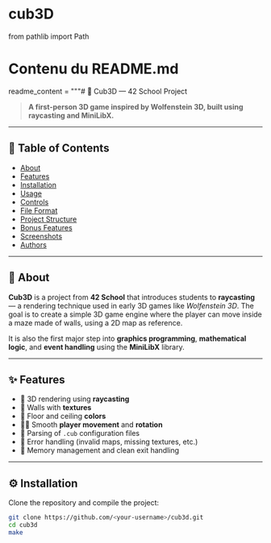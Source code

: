 # cub3D

from pathlib import Path

# Contenu du README.md
readme_content = """# 🧊 Cub3D — 42 School Project

> **A first-person 3D game inspired by Wolfenstein 3D, built using raycasting and MiniLibX.**

---

## 📖 Table of Contents
- [About](#-about)
- [Features](#-features)
- [Installation](#️-installation)
- [Usage](#-usage)
- [Controls](#-controls)
- [File Format](#️-file-format)
- [Project Structure](#-project-structure)
- [Bonus Features](#-bonus-features)
- [Screenshots](#-screenshots)
- [Authors](#-authors)

---

## 🧠 About

**Cub3D** is a project from **42 School** that introduces students to **raycasting** — a rendering technique used in early 3D games like *Wolfenstein 3D*.
The goal is to create a simple 3D game engine where the player can move inside a maze made of walls, using a 2D map as reference.

It is also the first major step into **graphics programming**, **mathematical logic**, and **event handling** using the **MiniLibX** library.

---

## ✨ Features

- 🧭 3D rendering using **raycasting**
- 🧱 Walls with **textures**
- 🌈 Floor and ceiling **colors**
- 🚶‍♂️ Smooth **player movement** and **rotation**
- 📁 Parsing of `.cub` configuration files
- 🧩 Error handling (invalid maps, missing textures, etc.)
- 🔄 Memory management and clean exit handling

---

## ⚙️ Installation

Clone the repository and compile the project:

```bash
git clone https://github.com/<your-username>/cub3d.git
cd cub3d
make
